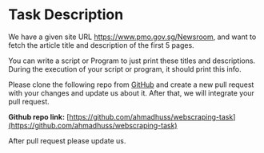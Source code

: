 # Task Description
We have a given site URL https://www.pmo.gov.sg/Newsroom, and want to fetch the article title and description of the first 5 pages.

You can write a script or Program to just print these titles and descriptions. During the execution of your script or program, it should print this info.

Please clone the following repo from [GitHub](https://github.com/ahmadhuss/webscraping-task) and create a new pull request with your changes and update us about it. After that, we will integrate your pull request.

**Github repo link:**
[https://github.com/ahmadhuss/webscraping-task](https://github.com/ahmadhuss/webscraping-task)

After pull request please update us.